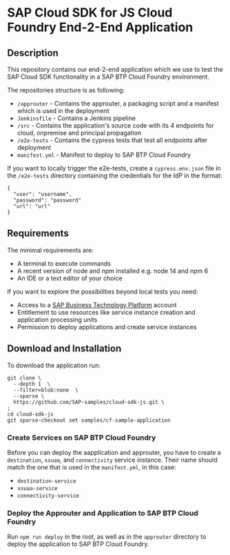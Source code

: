 # SAP Cloud SDK for JS Cloud Foundry End-2-End Application

## Description

This repository contains our end-2-end application which we use to test the SAP Cloud SDK functionality in a SAP BTP Cloud Foundry environment.

The repositories structure is as following:

- `/approuter` - Contains the approuter, a packaging script and a manifest which is used in the deployment
- `Jenkinsfile` - Contains a Jenkins pipeline
- `/src` - Contains the application's source code with its 4 endpoints for cloud, onpremise and principal propagation
- `/e2e-tests` - Contains the cypress tests that test all endpoints after deployment
- `manifest.yml` - Manifest to deploy to SAP BTP Cloud Foundry

If you want to locally trigger the e2e-tests, create a `cypress.env.json` file in the `/e2e-tests` directory containing the credentials for the IdP in the format:

```
{
  "user": "username",
  "password": "password"
  "url": "url"
}
```

## Requirements

The minimal requirements are:

- A terminal to execute commands
- A recent version of node and npm installed e.g. node 14 and npm 6
- An IDE or a text editor of your choice

If you want to explore the possibilities beyond local tests you need:

- Access to a [SAP Business Technology Platform](https://www.sap.com/products/business-technology-platform.html) account
- Entitlement to use resources like service instance creation and application processing units
- Permission to deploy applications and create service instances

## Download and Installation

To download the application run:

```
git clone \
  --depth 1  \
  --filter=blob:none  \
  --sparse \
  https://github.com/SAP-samples/cloud-sdk-js.git \
;
cd cloud-sdk-js
git sparse-checkout set samples/cf-sample-application
```

### Create Services on SAP BTP Cloud Foundry

Before you can deploy the aapplication and approuter, you have to create a `destination`, `xsuaa`, and `connectivity` service instance.
Their name should match the one that is used in the `manifest.yml`, in this case:

- `destination-service`
- `xsuaa-service`
- `connectivity-service`

### Deploy the Approuter and Application to SAP BTP Cloud Foundry

Run `npm run deploy` in the root, as well as in the `approuter` directory to deploy the application to SAP BTP Cloud Foundry.
